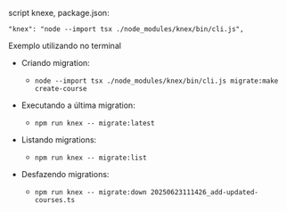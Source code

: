 script knexe, package.json:

`"knex": "node --import tsx ./node_modules/knex/bin/cli.js",`

Exemplo utilizando no terminal

- Criando migration:

  - `node --import tsx ./node_modules/knex/bin/cli.js migrate:make create-course`

- Executando a última migration:

  - `npm run knex -- migrate:latest`

- Listando migrations:

  - `npm run knex -- migrate:list`

- Desfazendo migrations:
  - `npm run knex -- migrate:down 20250623111426_add-updated-courses.ts`
